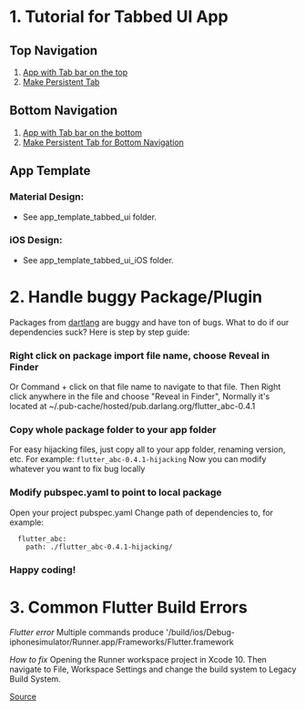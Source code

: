 
# 1. Tutorial for Tabbed UI App

## Top Navigation
1. [App with Tab bar on the top](https://proandroiddev.com/flutter-creating-multi-widget-applications-with-tabbar-902a51452075)
2. [Make Persistent Tab](https://medium.com/@diegoveloper/flutter-persistent-tab-bars-a26220d322bc)

## Bottom Navigation 
1. [App with Tab bar on the bottom](https://willowtreeapps.com/ideas/how-to-use-flutter-to-build-an-app-with-bottom-navigation)
2. [Make Persistent Tab for Bottom Navigation](https://stackoverflow.com/questions/52598900/flutter-bottomnavigationbar-rebuilds-page-on-change-of-tab)

## App Template
### Material Design:
  - See app_template_tabbed_ui folder.
### iOS Design:
  - See app_template_tabbed_ui_iOS folder.


# 2. Handle buggy Package/Plugin
Packages from [dartlang](https://pub.dartlang.org/packages/) are buggy and have ton of bugs.
What to do if our dependencies suck? Here is step by step guide:

### Right click on package import file name, choose Reveal in Finder
 Or Command + click on that file name to navigate to that file.
 Then Right click anywhere in the file and choose "Reveal in Finder", 
 Normally it's located at ~/.pub-cache/hosted/pub.darlang.org/flutter_abc-0.4.1
  
### Copy whole package folder to your app folder
 For easy hijacking files, just copy all to your app folder, renaming version, etc.
 For example: `flutter_abc-0.4.1-hijacking`
 Now you can modify whatever you want to fix bug locally
 
### Modify pubspec.yaml to point to local package
 Open your project pubspec.yaml
 Change path of dependencies to, for example:
```
  flutter_abc:
    path: ./flutter_abc-0.4.1-hijacking/
```

### Happy coding!

# 3. Common Flutter Build Errors
*Flutter error*
Multiple commands produce '/build/ios/Debug-iphonesimulator/Runner.app/Frameworks/Flutter.framework

*How to fix*
Opening the Runner workspace project in Xcode 10. Then navigate to File, Workspace Settings and change the build system to Legacy Build System.

[Source](https://github.com/flutter/flutter/issues/20685)
